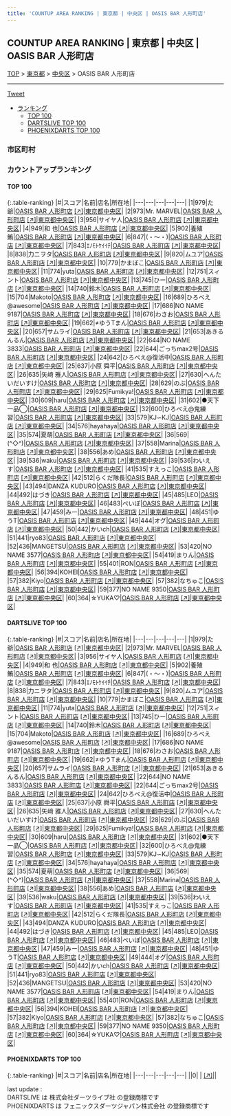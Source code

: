 ```yaml
---
title: 'COUNTUP AREA RANKING | 東京都 | 中央区 | OASIS BAR 人形町店'
---
```

## COUNTUP AREA RANKING | 東京都 | 中央区 | OASIS BAR 人形町店

[TOP](/darts/rank/) > [東京都](/darts/rank/東京都/) > [中央区](/darts/rank/東京都/中央区/) > OASIS BAR 人形町店

___

<a href="https://twitter.com/share?ref_src=twsrc%5Etfw" data-text="COUNTUP AREA RANKING | 東京都中央区OASIS BAR 人形町店" class="twitter-share-button" data-hashtags="DARTSLIVE,PHOENIXDARTS,darts,ダーツ" data-show-count="false">Tweet</a>

* [ランキング](#カウントアップランキング)
    * [TOP 100](#top-100)
    * [DARTSLIVE TOP 100](#dartslive-top-100)
    * [PHOENIXDARTS TOP 100](#phoenixdarts-top-100)

### 市区町村

<ul>

</ul>

### カウントアップランキング

#### TOP 100



{:.table-ranking}
|#|スコア|名前|店名|所在地|
|---|---|---|---|---|
|1|979|<span class="rank-name-dl">た爺</span>|<a href="/darts/rank/shops/3a8c6d5dd406355e0d9b047a20a7ba1e.html">OASIS BAR 人形町店</a> <a href="https://search.dartslive.com/jp/shop/3a8c6d5dd406355e0d9b047a20a7ba1e">[↗]</a>|<a href="/darts/rank/東京都/中央区">東京都中央区</a>|
|2|973|<span class="rank-name-dl">Mr. MARVEL</span>|<a href="/darts/rank/shops/3a8c6d5dd406355e0d9b047a20a7ba1e.html">OASIS BAR 人形町店</a> <a href="https://search.dartslive.com/jp/shop/3a8c6d5dd406355e0d9b047a20a7ba1e">[↗]</a>|<a href="/darts/rank/東京都/中央区">東京都中央区</a>|
|3|956|<span class="rank-name-dl">サイヤ人</span>|<a href="/darts/rank/shops/3a8c6d5dd406355e0d9b047a20a7ba1e.html">OASIS BAR 人形町店</a> <a href="https://search.dartslive.com/jp/shop/3a8c6d5dd406355e0d9b047a20a7ba1e">[↗]</a>|<a href="/darts/rank/東京都/中央区">東京都中央区</a>|
|4|949|<span class="rank-name-dl">和 也</span>|<a href="/darts/rank/shops/3a8c6d5dd406355e0d9b047a20a7ba1e.html">OASIS BAR 人形町店</a> <a href="https://search.dartslive.com/jp/shop/3a8c6d5dd406355e0d9b047a20a7ba1e">[↗]</a>|<a href="/darts/rank/東京都/中央区">東京都中央区</a>|
|5|902|<span class="rank-name-dl">養殖鮪</span>|<a href="/darts/rank/shops/3a8c6d5dd406355e0d9b047a20a7ba1e.html">OASIS BAR 人形町店</a> <a href="https://search.dartslive.com/jp/shop/3a8c6d5dd406355e0d9b047a20a7ba1e">[↗]</a>|<a href="/darts/rank/東京都/中央区">東京都中央区</a>|
|6|847|<span class="rank-name-dl">(・〜・)</span>|<a href="/darts/rank/shops/3a8c6d5dd406355e0d9b047a20a7ba1e.html">OASIS BAR 人形町店</a> <a href="https://search.dartslive.com/jp/shop/3a8c6d5dd406355e0d9b047a20a7ba1e">[↗]</a>|<a href="/darts/rank/東京都/中央区">東京都中央区</a>|
|7|843|<span class="rank-name-dl">ｴﾉﾓﾄｹｲｲﾁ</span>|<a href="/darts/rank/shops/3a8c6d5dd406355e0d9b047a20a7ba1e.html">OASIS BAR 人形町店</a> <a href="https://search.dartslive.com/jp/shop/3a8c6d5dd406355e0d9b047a20a7ba1e">[↗]</a>|<a href="/darts/rank/東京都/中央区">東京都中央区</a>|
|8|838|<span class="rank-name-dl">力ニヲタ</span>|<a href="/darts/rank/shops/3a8c6d5dd406355e0d9b047a20a7ba1e.html">OASIS BAR 人形町店</a> <a href="https://search.dartslive.com/jp/shop/3a8c6d5dd406355e0d9b047a20a7ba1e">[↗]</a>|<a href="/darts/rank/東京都/中央区">東京都中央区</a>|
|9|820|<span class="rank-name-dl">ムユア</span>|<a href="/darts/rank/shops/3a8c6d5dd406355e0d9b047a20a7ba1e.html">OASIS BAR 人形町店</a> <a href="https://search.dartslive.com/jp/shop/3a8c6d5dd406355e0d9b047a20a7ba1e">[↗]</a>|<a href="/darts/rank/東京都/中央区">東京都中央区</a>|
|10|779|<span class="rank-name-dl">かまぼこ</span>|<a href="/darts/rank/shops/3a8c6d5dd406355e0d9b047a20a7ba1e.html">OASIS BAR 人形町店</a> <a href="https://search.dartslive.com/jp/shop/3a8c6d5dd406355e0d9b047a20a7ba1e">[↗]</a>|<a href="/darts/rank/東京都/中央区">東京都中央区</a>|
|11|774|<span class="rank-name-dl">yuta</span>|<a href="/darts/rank/shops/3a8c6d5dd406355e0d9b047a20a7ba1e.html">OASIS BAR 人形町店</a> <a href="https://search.dartslive.com/jp/shop/3a8c6d5dd406355e0d9b047a20a7ba1e">[↗]</a>|<a href="/darts/rank/東京都/中央区">東京都中央区</a>|
|12|751|<span class="rank-name-dl">スィント</span>|<a href="/darts/rank/shops/3a8c6d5dd406355e0d9b047a20a7ba1e.html">OASIS BAR 人形町店</a> <a href="https://search.dartslive.com/jp/shop/3a8c6d5dd406355e0d9b047a20a7ba1e">[↗]</a>|<a href="/darts/rank/東京都/中央区">東京都中央区</a>|
|13|745|<span class="rank-name-dl">ひー</span>|<a href="/darts/rank/shops/3a8c6d5dd406355e0d9b047a20a7ba1e.html">OASIS BAR 人形町店</a> <a href="https://search.dartslive.com/jp/shop/3a8c6d5dd406355e0d9b047a20a7ba1e">[↗]</a>|<a href="/darts/rank/東京都/中央区">東京都中央区</a>|
|14|740|<span class="rank-name-dl">鈴木</span>|<a href="/darts/rank/shops/3a8c6d5dd406355e0d9b047a20a7ba1e.html">OASIS BAR 人形町店</a> <a href="https://search.dartslive.com/jp/shop/3a8c6d5dd406355e0d9b047a20a7ba1e">[↗]</a>|<a href="/darts/rank/東京都/中央区">東京都中央区</a>|
|15|704|<span class="rank-name-dl">Makoto</span>|<a href="/darts/rank/shops/3a8c6d5dd406355e0d9b047a20a7ba1e.html">OASIS BAR 人形町店</a> <a href="https://search.dartslive.com/jp/shop/3a8c6d5dd406355e0d9b047a20a7ba1e">[↗]</a>|<a href="/darts/rank/東京都/中央区">東京都中央区</a>|
|16|689|<span class="rank-name-dl">ひろべえ@awesome</span>|<a href="/darts/rank/shops/3a8c6d5dd406355e0d9b047a20a7ba1e.html">OASIS BAR 人形町店</a> <a href="https://search.dartslive.com/jp/shop/3a8c6d5dd406355e0d9b047a20a7ba1e">[↗]</a>|<a href="/darts/rank/東京都/中央区">東京都中央区</a>|
|17|686|<span class="rank-name-dl">NO NAME 9187</span>|<a href="/darts/rank/shops/3a8c6d5dd406355e0d9b047a20a7ba1e.html">OASIS BAR 人形町店</a> <a href="https://search.dartslive.com/jp/shop/3a8c6d5dd406355e0d9b047a20a7ba1e">[↗]</a>|<a href="/darts/rank/東京都/中央区">東京都中央区</a>|
|18|676|<span class="rank-name-dl">わさお</span>|<a href="/darts/rank/shops/3a8c6d5dd406355e0d9b047a20a7ba1e.html">OASIS BAR 人形町店</a> <a href="https://search.dartslive.com/jp/shop/3a8c6d5dd406355e0d9b047a20a7ba1e">[↗]</a>|<a href="/darts/rank/東京都/中央区">東京都中央区</a>|
|19|662|<span class="rank-name-dl">≠ゆうTまん</span>|<a href="/darts/rank/shops/3a8c6d5dd406355e0d9b047a20a7ba1e.html">OASIS BAR 人形町店</a> <a href="https://search.dartslive.com/jp/shop/3a8c6d5dd406355e0d9b047a20a7ba1e">[↗]</a>|<a href="/darts/rank/東京都/中央区">東京都中央区</a>|
|20|657|<span class="rank-name-dl">サムライ</span>|<a href="/darts/rank/shops/3a8c6d5dd406355e0d9b047a20a7ba1e.html">OASIS BAR 人形町店</a> <a href="https://search.dartslive.com/jp/shop/3a8c6d5dd406355e0d9b047a20a7ba1e">[↗]</a>|<a href="/darts/rank/東京都/中央区">東京都中央区</a>|
|21|653|<span class="rank-name-dl">あきるんるん</span>|<a href="/darts/rank/shops/3a8c6d5dd406355e0d9b047a20a7ba1e.html">OASIS BAR 人形町店</a> <a href="https://search.dartslive.com/jp/shop/3a8c6d5dd406355e0d9b047a20a7ba1e">[↗]</a>|<a href="/darts/rank/東京都/中央区">東京都中央区</a>|
|22|644|<span class="rank-name-dl">NO NAME 3833</span>|<a href="/darts/rank/shops/3a8c6d5dd406355e0d9b047a20a7ba1e.html">OASIS BAR 人形町店</a> <a href="https://search.dartslive.com/jp/shop/3a8c6d5dd406355e0d9b047a20a7ba1e">[↗]</a>|<a href="/darts/rank/東京都/中央区">東京都中央区</a>|
|22|644|<span class="rank-name-dl">ごっちmax2号</span>|<a href="/darts/rank/shops/3a8c6d5dd406355e0d9b047a20a7ba1e.html">OASIS BAR 人形町店</a> <a href="https://search.dartslive.com/jp/shop/3a8c6d5dd406355e0d9b047a20a7ba1e">[↗]</a>|<a href="/darts/rank/東京都/中央区">東京都中央区</a>|
|24|642|<span class="rank-name-dl">ひろべえ@復活中</span>|<a href="/darts/rank/shops/3a8c6d5dd406355e0d9b047a20a7ba1e.html">OASIS BAR 人形町店</a> <a href="https://search.dartslive.com/jp/shop/3a8c6d5dd406355e0d9b047a20a7ba1e">[↗]</a>|<a href="/darts/rank/東京都/中央区">東京都中央区</a>|
|25|637|<span class="rank-name-dl">小原 舜平</span>|<a href="/darts/rank/shops/3a8c6d5dd406355e0d9b047a20a7ba1e.html">OASIS BAR 人形町店</a> <a href="https://search.dartslive.com/jp/shop/3a8c6d5dd406355e0d9b047a20a7ba1e">[↗]</a>|<a href="/darts/rank/東京都/中央区">東京都中央区</a>|
|26|635|<span class="rank-name-dl">矢﨑 雅人</span>|<a href="/darts/rank/shops/3a8c6d5dd406355e0d9b047a20a7ba1e.html">OASIS BAR 人形町店</a> <a href="https://search.dartslive.com/jp/shop/3a8c6d5dd406355e0d9b047a20a7ba1e">[↗]</a>|<a href="/darts/rank/東京都/中央区">東京都中央区</a>|
|27|630|<span class="rank-name-dl">へんたいだいすけ</span>|<a href="/darts/rank/shops/3a8c6d5dd406355e0d9b047a20a7ba1e.html">OASIS BAR 人形町店</a> <a href="https://search.dartslive.com/jp/shop/3a8c6d5dd406355e0d9b047a20a7ba1e">[↗]</a>|<a href="/darts/rank/東京都/中央区">東京都中央区</a>|
|28|629|<span class="rank-name-dl">のぶ</span>|<a href="/darts/rank/shops/3a8c6d5dd406355e0d9b047a20a7ba1e.html">OASIS BAR 人形町店</a> <a href="https://search.dartslive.com/jp/shop/3a8c6d5dd406355e0d9b047a20a7ba1e">[↗]</a>|<a href="/darts/rank/東京都/中央区">東京都中央区</a>|
|29|625|<span class="rank-name-dl">Fumikya!</span>|<a href="/darts/rank/shops/3a8c6d5dd406355e0d9b047a20a7ba1e.html">OASIS BAR 人形町店</a> <a href="https://search.dartslive.com/jp/shop/3a8c6d5dd406355e0d9b047a20a7ba1e">[↗]</a>|<a href="/darts/rank/東京都/中央区">東京都中央区</a>|
|30|609|<span class="rank-name-dl">haru</span>|<a href="/darts/rank/shops/3a8c6d5dd406355e0d9b047a20a7ba1e.html">OASIS BAR 人形町店</a> <a href="https://search.dartslive.com/jp/shop/3a8c6d5dd406355e0d9b047a20a7ba1e">[↗]</a>|<a href="/darts/rank/東京都/中央区">東京都中央区</a>|
|31|602|<span class="rank-name-dl">●天下一品◯</span>|<a href="/darts/rank/shops/3a8c6d5dd406355e0d9b047a20a7ba1e.html">OASIS BAR 人形町店</a> <a href="https://search.dartslive.com/jp/shop/3a8c6d5dd406355e0d9b047a20a7ba1e">[↗]</a>|<a href="/darts/rank/東京都/中央区">東京都中央区</a>|
|32|600|<span class="rank-name-dl">ひろべえ@鬼練習</span>|<a href="/darts/rank/shops/3a8c6d5dd406355e0d9b047a20a7ba1e.html">OASIS BAR 人形町店</a> <a href="https://search.dartslive.com/jp/shop/3a8c6d5dd406355e0d9b047a20a7ba1e">[↗]</a>|<a href="/darts/rank/東京都/中央区">東京都中央区</a>|
|33|579|<span class="rank-name-dl">KJ∽KJ</span>|<a href="/darts/rank/shops/3a8c6d5dd406355e0d9b047a20a7ba1e.html">OASIS BAR 人形町店</a> <a href="https://search.dartslive.com/jp/shop/3a8c6d5dd406355e0d9b047a20a7ba1e">[↗]</a>|<a href="/darts/rank/東京都/中央区">東京都中央区</a>|
|34|576|<span class="rank-name-dl">hayahaya</span>|<a href="/darts/rank/shops/3a8c6d5dd406355e0d9b047a20a7ba1e.html">OASIS BAR 人形町店</a> <a href="https://search.dartslive.com/jp/shop/3a8c6d5dd406355e0d9b047a20a7ba1e">[↗]</a>|<a href="/darts/rank/東京都/中央区">東京都中央区</a>|
|35|574|<span class="rank-name-dl">夏萌</span>|<a href="/darts/rank/shops/3a8c6d5dd406355e0d9b047a20a7ba1e.html">OASIS BAR 人形町店</a> <a href="https://search.dartslive.com/jp/shop/3a8c6d5dd406355e0d9b047a20a7ba1e">[↗]</a>|<a href="/darts/rank/東京都/中央区">東京都中央区</a>|
|36|569|<span class="rank-name-dl">(^◇^)</span>|<a href="/darts/rank/shops/3a8c6d5dd406355e0d9b047a20a7ba1e.html">OASIS BAR 人形町店</a> <a href="https://search.dartslive.com/jp/shop/3a8c6d5dd406355e0d9b047a20a7ba1e">[↗]</a>|<a href="/darts/rank/東京都/中央区">東京都中央区</a>|
|37|558|<span class="rank-name-dl">Marina</span>|<a href="/darts/rank/shops/3a8c6d5dd406355e0d9b047a20a7ba1e.html">OASIS BAR 人形町店</a> <a href="https://search.dartslive.com/jp/shop/3a8c6d5dd406355e0d9b047a20a7ba1e">[↗]</a>|<a href="/darts/rank/東京都/中央区">東京都中央区</a>|
|38|556|<span class="rank-name-dl">あめ</span>|<a href="/darts/rank/shops/3a8c6d5dd406355e0d9b047a20a7ba1e.html">OASIS BAR 人形町店</a> <a href="https://search.dartslive.com/jp/shop/3a8c6d5dd406355e0d9b047a20a7ba1e">[↗]</a>|<a href="/darts/rank/東京都/中央区">東京都中央区</a>|
|39|536|<span class="rank-name-dl">waku</span>|<a href="/darts/rank/shops/3a8c6d5dd406355e0d9b047a20a7ba1e.html">OASIS BAR 人形町店</a> <a href="https://search.dartslive.com/jp/shop/3a8c6d5dd406355e0d9b047a20a7ba1e">[↗]</a>|<a href="/darts/rank/東京都/中央区">東京都中央区</a>|
|39|536|<span class="rank-name-dl">わいえす</span>|<a href="/darts/rank/shops/3a8c6d5dd406355e0d9b047a20a7ba1e.html">OASIS BAR 人形町店</a> <a href="https://search.dartslive.com/jp/shop/3a8c6d5dd406355e0d9b047a20a7ba1e">[↗]</a>|<a href="/darts/rank/東京都/中央区">東京都中央区</a>|
|41|535|<span class="rank-name-dl">すえっこ</span>|<a href="/darts/rank/shops/3a8c6d5dd406355e0d9b047a20a7ba1e.html">OASIS BAR 人形町店</a> <a href="https://search.dartslive.com/jp/shop/3a8c6d5dd406355e0d9b047a20a7ba1e">[↗]</a>|<a href="/darts/rank/東京都/中央区">東京都中央区</a>|
|42|512|<span class="rank-name-dl">らくだ隊長</span>|<a href="/darts/rank/shops/3a8c6d5dd406355e0d9b047a20a7ba1e.html">OASIS BAR 人形町店</a> <a href="https://search.dartslive.com/jp/shop/3a8c6d5dd406355e0d9b047a20a7ba1e">[↗]</a>|<a href="/darts/rank/東京都/中央区">東京都中央区</a>|
|43|494|<span class="rank-name-dl">DANZA KUDURO</span>|<a href="/darts/rank/shops/3a8c6d5dd406355e0d9b047a20a7ba1e.html">OASIS BAR 人形町店</a> <a href="https://search.dartslive.com/jp/shop/3a8c6d5dd406355e0d9b047a20a7ba1e">[↗]</a>|<a href="/darts/rank/東京都/中央区">東京都中央区</a>|
|44|492|<span class="rank-name-dl">はづき</span>|<a href="/darts/rank/shops/3a8c6d5dd406355e0d9b047a20a7ba1e.html">OASIS BAR 人形町店</a> <a href="https://search.dartslive.com/jp/shop/3a8c6d5dd406355e0d9b047a20a7ba1e">[↗]</a>|<a href="/darts/rank/東京都/中央区">東京都中央区</a>|
|45|485|<span class="rank-name-dl">LEO</span>|<a href="/darts/rank/shops/3a8c6d5dd406355e0d9b047a20a7ba1e.html">OASIS BAR 人形町店</a> <a href="https://search.dartslive.com/jp/shop/3a8c6d5dd406355e0d9b047a20a7ba1e">[↗]</a>|<a href="/darts/rank/東京都/中央区">東京都中央区</a>|
|46|483|<span class="rank-name-dl">ペいぽ</span>|<a href="/darts/rank/shops/3a8c6d5dd406355e0d9b047a20a7ba1e.html">OASIS BAR 人形町店</a> <a href="https://search.dartslive.com/jp/shop/3a8c6d5dd406355e0d9b047a20a7ba1e">[↗]</a>|<a href="/darts/rank/東京都/中央区">東京都中央区</a>|
|47|459|<span class="rank-name-dl">みー</span>|<a href="/darts/rank/shops/3a8c6d5dd406355e0d9b047a20a7ba1e.html">OASIS BAR 人形町店</a> <a href="https://search.dartslive.com/jp/shop/3a8c6d5dd406355e0d9b047a20a7ba1e">[↗]</a>|<a href="/darts/rank/東京都/中央区">東京都中央区</a>|
|48|451|<span class="rank-name-dl">ゆうT</span>|<a href="/darts/rank/shops/3a8c6d5dd406355e0d9b047a20a7ba1e.html">OASIS BAR 人形町店</a> <a href="https://search.dartslive.com/jp/shop/3a8c6d5dd406355e0d9b047a20a7ba1e">[↗]</a>|<a href="/darts/rank/東京都/中央区">東京都中央区</a>|
|49|444|<span class="rank-name-dl">オグ</span>|<a href="/darts/rank/shops/3a8c6d5dd406355e0d9b047a20a7ba1e.html">OASIS BAR 人形町店</a> <a href="https://search.dartslive.com/jp/shop/3a8c6d5dd406355e0d9b047a20a7ba1e">[↗]</a>|<a href="/darts/rank/東京都/中央区">東京都中央区</a>|
|50|442|<span class="rank-name-dl">かいch</span>|<a href="/darts/rank/shops/3a8c6d5dd406355e0d9b047a20a7ba1e.html">OASIS BAR 人形町店</a> <a href="https://search.dartslive.com/jp/shop/3a8c6d5dd406355e0d9b047a20a7ba1e">[↗]</a>|<a href="/darts/rank/東京都/中央区">東京都中央区</a>|
|51|441|<span class="rank-name-dl">ryo83</span>|<a href="/darts/rank/shops/3a8c6d5dd406355e0d9b047a20a7ba1e.html">OASIS BAR 人形町店</a> <a href="https://search.dartslive.com/jp/shop/3a8c6d5dd406355e0d9b047a20a7ba1e">[↗]</a>|<a href="/darts/rank/東京都/中央区">東京都中央区</a>|
|52|436|<span class="rank-name-dl">MANGETSU</span>|<a href="/darts/rank/shops/3a8c6d5dd406355e0d9b047a20a7ba1e.html">OASIS BAR 人形町店</a> <a href="https://search.dartslive.com/jp/shop/3a8c6d5dd406355e0d9b047a20a7ba1e">[↗]</a>|<a href="/darts/rank/東京都/中央区">東京都中央区</a>|
|53|420|<span class="rank-name-dl">NO NAME 3577</span>|<a href="/darts/rank/shops/3a8c6d5dd406355e0d9b047a20a7ba1e.html">OASIS BAR 人形町店</a> <a href="https://search.dartslive.com/jp/shop/3a8c6d5dd406355e0d9b047a20a7ba1e">[↗]</a>|<a href="/darts/rank/東京都/中央区">東京都中央区</a>|
|54|419|<span class="rank-name-dl">まりん</span>|<a href="/darts/rank/shops/3a8c6d5dd406355e0d9b047a20a7ba1e.html">OASIS BAR 人形町店</a> <a href="https://search.dartslive.com/jp/shop/3a8c6d5dd406355e0d9b047a20a7ba1e">[↗]</a>|<a href="/darts/rank/東京都/中央区">東京都中央区</a>|
|55|401|<span class="rank-name-dl">RON</span>|<a href="/darts/rank/shops/3a8c6d5dd406355e0d9b047a20a7ba1e.html">OASIS BAR 人形町店</a> <a href="https://search.dartslive.com/jp/shop/3a8c6d5dd406355e0d9b047a20a7ba1e">[↗]</a>|<a href="/darts/rank/東京都/中央区">東京都中央区</a>|
|56|394|<span class="rank-name-dl">KOHEI</span>|<a href="/darts/rank/shops/3a8c6d5dd406355e0d9b047a20a7ba1e.html">OASIS BAR 人形町店</a> <a href="https://search.dartslive.com/jp/shop/3a8c6d5dd406355e0d9b047a20a7ba1e">[↗]</a>|<a href="/darts/rank/東京都/中央区">東京都中央区</a>|
|57|382|<span class="rank-name-dl">Kiyo</span>|<a href="/darts/rank/shops/3a8c6d5dd406355e0d9b047a20a7ba1e.html">OASIS BAR 人形町店</a> <a href="https://search.dartslive.com/jp/shop/3a8c6d5dd406355e0d9b047a20a7ba1e">[↗]</a>|<a href="/darts/rank/東京都/中央区">東京都中央区</a>|
|57|382|<span class="rank-name-dl">なちゅこ</span>|<a href="/darts/rank/shops/3a8c6d5dd406355e0d9b047a20a7ba1e.html">OASIS BAR 人形町店</a> <a href="https://search.dartslive.com/jp/shop/3a8c6d5dd406355e0d9b047a20a7ba1e">[↗]</a>|<a href="/darts/rank/東京都/中央区">東京都中央区</a>|
|59|377|<span class="rank-name-dl">NO NAME 9350</span>|<a href="/darts/rank/shops/3a8c6d5dd406355e0d9b047a20a7ba1e.html">OASIS BAR 人形町店</a> <a href="https://search.dartslive.com/jp/shop/3a8c6d5dd406355e0d9b047a20a7ba1e">[↗]</a>|<a href="/darts/rank/東京都/中央区">東京都中央区</a>|
|60|364|<span class="rank-name-dl">☆YUKA♡</span>|<a href="/darts/rank/shops/3a8c6d5dd406355e0d9b047a20a7ba1e.html">OASIS BAR 人形町店</a> <a href="https://search.dartslive.com/jp/shop/3a8c6d5dd406355e0d9b047a20a7ba1e">[↗]</a>|<a href="/darts/rank/東京都/中央区">東京都中央区</a>|


#### DARTSLIVE TOP 100



{:.table-ranking}
|#|スコア|名前|店名|所在地|
|---|---|---|---|---|
|1|979|<span class="rank-name-dl">た爺</span>|<a href="/darts/rank/shops/3a8c6d5dd406355e0d9b047a20a7ba1e.html">OASIS BAR 人形町店</a> <a href="https://search.dartslive.com/jp/shop/3a8c6d5dd406355e0d9b047a20a7ba1e">[↗]</a>|<a href="/darts/rank/東京都/中央区">東京都中央区</a>|
|2|973|<span class="rank-name-dl">Mr. MARVEL</span>|<a href="/darts/rank/shops/3a8c6d5dd406355e0d9b047a20a7ba1e.html">OASIS BAR 人形町店</a> <a href="https://search.dartslive.com/jp/shop/3a8c6d5dd406355e0d9b047a20a7ba1e">[↗]</a>|<a href="/darts/rank/東京都/中央区">東京都中央区</a>|
|3|956|<span class="rank-name-dl">サイヤ人</span>|<a href="/darts/rank/shops/3a8c6d5dd406355e0d9b047a20a7ba1e.html">OASIS BAR 人形町店</a> <a href="https://search.dartslive.com/jp/shop/3a8c6d5dd406355e0d9b047a20a7ba1e">[↗]</a>|<a href="/darts/rank/東京都/中央区">東京都中央区</a>|
|4|949|<span class="rank-name-dl">和 也</span>|<a href="/darts/rank/shops/3a8c6d5dd406355e0d9b047a20a7ba1e.html">OASIS BAR 人形町店</a> <a href="https://search.dartslive.com/jp/shop/3a8c6d5dd406355e0d9b047a20a7ba1e">[↗]</a>|<a href="/darts/rank/東京都/中央区">東京都中央区</a>|
|5|902|<span class="rank-name-dl">養殖鮪</span>|<a href="/darts/rank/shops/3a8c6d5dd406355e0d9b047a20a7ba1e.html">OASIS BAR 人形町店</a> <a href="https://search.dartslive.com/jp/shop/3a8c6d5dd406355e0d9b047a20a7ba1e">[↗]</a>|<a href="/darts/rank/東京都/中央区">東京都中央区</a>|
|6|847|<span class="rank-name-dl">(・〜・)</span>|<a href="/darts/rank/shops/3a8c6d5dd406355e0d9b047a20a7ba1e.html">OASIS BAR 人形町店</a> <a href="https://search.dartslive.com/jp/shop/3a8c6d5dd406355e0d9b047a20a7ba1e">[↗]</a>|<a href="/darts/rank/東京都/中央区">東京都中央区</a>|
|7|843|<span class="rank-name-dl">ｴﾉﾓﾄｹｲｲﾁ</span>|<a href="/darts/rank/shops/3a8c6d5dd406355e0d9b047a20a7ba1e.html">OASIS BAR 人形町店</a> <a href="https://search.dartslive.com/jp/shop/3a8c6d5dd406355e0d9b047a20a7ba1e">[↗]</a>|<a href="/darts/rank/東京都/中央区">東京都中央区</a>|
|8|838|<span class="rank-name-dl">力ニヲタ</span>|<a href="/darts/rank/shops/3a8c6d5dd406355e0d9b047a20a7ba1e.html">OASIS BAR 人形町店</a> <a href="https://search.dartslive.com/jp/shop/3a8c6d5dd406355e0d9b047a20a7ba1e">[↗]</a>|<a href="/darts/rank/東京都/中央区">東京都中央区</a>|
|9|820|<span class="rank-name-dl">ムユア</span>|<a href="/darts/rank/shops/3a8c6d5dd406355e0d9b047a20a7ba1e.html">OASIS BAR 人形町店</a> <a href="https://search.dartslive.com/jp/shop/3a8c6d5dd406355e0d9b047a20a7ba1e">[↗]</a>|<a href="/darts/rank/東京都/中央区">東京都中央区</a>|
|10|779|<span class="rank-name-dl">かまぼこ</span>|<a href="/darts/rank/shops/3a8c6d5dd406355e0d9b047a20a7ba1e.html">OASIS BAR 人形町店</a> <a href="https://search.dartslive.com/jp/shop/3a8c6d5dd406355e0d9b047a20a7ba1e">[↗]</a>|<a href="/darts/rank/東京都/中央区">東京都中央区</a>|
|11|774|<span class="rank-name-dl">yuta</span>|<a href="/darts/rank/shops/3a8c6d5dd406355e0d9b047a20a7ba1e.html">OASIS BAR 人形町店</a> <a href="https://search.dartslive.com/jp/shop/3a8c6d5dd406355e0d9b047a20a7ba1e">[↗]</a>|<a href="/darts/rank/東京都/中央区">東京都中央区</a>|
|12|751|<span class="rank-name-dl">スィント</span>|<a href="/darts/rank/shops/3a8c6d5dd406355e0d9b047a20a7ba1e.html">OASIS BAR 人形町店</a> <a href="https://search.dartslive.com/jp/shop/3a8c6d5dd406355e0d9b047a20a7ba1e">[↗]</a>|<a href="/darts/rank/東京都/中央区">東京都中央区</a>|
|13|745|<span class="rank-name-dl">ひー</span>|<a href="/darts/rank/shops/3a8c6d5dd406355e0d9b047a20a7ba1e.html">OASIS BAR 人形町店</a> <a href="https://search.dartslive.com/jp/shop/3a8c6d5dd406355e0d9b047a20a7ba1e">[↗]</a>|<a href="/darts/rank/東京都/中央区">東京都中央区</a>|
|14|740|<span class="rank-name-dl">鈴木</span>|<a href="/darts/rank/shops/3a8c6d5dd406355e0d9b047a20a7ba1e.html">OASIS BAR 人形町店</a> <a href="https://search.dartslive.com/jp/shop/3a8c6d5dd406355e0d9b047a20a7ba1e">[↗]</a>|<a href="/darts/rank/東京都/中央区">東京都中央区</a>|
|15|704|<span class="rank-name-dl">Makoto</span>|<a href="/darts/rank/shops/3a8c6d5dd406355e0d9b047a20a7ba1e.html">OASIS BAR 人形町店</a> <a href="https://search.dartslive.com/jp/shop/3a8c6d5dd406355e0d9b047a20a7ba1e">[↗]</a>|<a href="/darts/rank/東京都/中央区">東京都中央区</a>|
|16|689|<span class="rank-name-dl">ひろべえ@awesome</span>|<a href="/darts/rank/shops/3a8c6d5dd406355e0d9b047a20a7ba1e.html">OASIS BAR 人形町店</a> <a href="https://search.dartslive.com/jp/shop/3a8c6d5dd406355e0d9b047a20a7ba1e">[↗]</a>|<a href="/darts/rank/東京都/中央区">東京都中央区</a>|
|17|686|<span class="rank-name-dl">NO NAME 9187</span>|<a href="/darts/rank/shops/3a8c6d5dd406355e0d9b047a20a7ba1e.html">OASIS BAR 人形町店</a> <a href="https://search.dartslive.com/jp/shop/3a8c6d5dd406355e0d9b047a20a7ba1e">[↗]</a>|<a href="/darts/rank/東京都/中央区">東京都中央区</a>|
|18|676|<span class="rank-name-dl">わさお</span>|<a href="/darts/rank/shops/3a8c6d5dd406355e0d9b047a20a7ba1e.html">OASIS BAR 人形町店</a> <a href="https://search.dartslive.com/jp/shop/3a8c6d5dd406355e0d9b047a20a7ba1e">[↗]</a>|<a href="/darts/rank/東京都/中央区">東京都中央区</a>|
|19|662|<span class="rank-name-dl">≠ゆうTまん</span>|<a href="/darts/rank/shops/3a8c6d5dd406355e0d9b047a20a7ba1e.html">OASIS BAR 人形町店</a> <a href="https://search.dartslive.com/jp/shop/3a8c6d5dd406355e0d9b047a20a7ba1e">[↗]</a>|<a href="/darts/rank/東京都/中央区">東京都中央区</a>|
|20|657|<span class="rank-name-dl">サムライ</span>|<a href="/darts/rank/shops/3a8c6d5dd406355e0d9b047a20a7ba1e.html">OASIS BAR 人形町店</a> <a href="https://search.dartslive.com/jp/shop/3a8c6d5dd406355e0d9b047a20a7ba1e">[↗]</a>|<a href="/darts/rank/東京都/中央区">東京都中央区</a>|
|21|653|<span class="rank-name-dl">あきるんるん</span>|<a href="/darts/rank/shops/3a8c6d5dd406355e0d9b047a20a7ba1e.html">OASIS BAR 人形町店</a> <a href="https://search.dartslive.com/jp/shop/3a8c6d5dd406355e0d9b047a20a7ba1e">[↗]</a>|<a href="/darts/rank/東京都/中央区">東京都中央区</a>|
|22|644|<span class="rank-name-dl">NO NAME 3833</span>|<a href="/darts/rank/shops/3a8c6d5dd406355e0d9b047a20a7ba1e.html">OASIS BAR 人形町店</a> <a href="https://search.dartslive.com/jp/shop/3a8c6d5dd406355e0d9b047a20a7ba1e">[↗]</a>|<a href="/darts/rank/東京都/中央区">東京都中央区</a>|
|22|644|<span class="rank-name-dl">ごっちmax2号</span>|<a href="/darts/rank/shops/3a8c6d5dd406355e0d9b047a20a7ba1e.html">OASIS BAR 人形町店</a> <a href="https://search.dartslive.com/jp/shop/3a8c6d5dd406355e0d9b047a20a7ba1e">[↗]</a>|<a href="/darts/rank/東京都/中央区">東京都中央区</a>|
|24|642|<span class="rank-name-dl">ひろべえ@復活中</span>|<a href="/darts/rank/shops/3a8c6d5dd406355e0d9b047a20a7ba1e.html">OASIS BAR 人形町店</a> <a href="https://search.dartslive.com/jp/shop/3a8c6d5dd406355e0d9b047a20a7ba1e">[↗]</a>|<a href="/darts/rank/東京都/中央区">東京都中央区</a>|
|25|637|<span class="rank-name-dl">小原 舜平</span>|<a href="/darts/rank/shops/3a8c6d5dd406355e0d9b047a20a7ba1e.html">OASIS BAR 人形町店</a> <a href="https://search.dartslive.com/jp/shop/3a8c6d5dd406355e0d9b047a20a7ba1e">[↗]</a>|<a href="/darts/rank/東京都/中央区">東京都中央区</a>|
|26|635|<span class="rank-name-dl">矢﨑 雅人</span>|<a href="/darts/rank/shops/3a8c6d5dd406355e0d9b047a20a7ba1e.html">OASIS BAR 人形町店</a> <a href="https://search.dartslive.com/jp/shop/3a8c6d5dd406355e0d9b047a20a7ba1e">[↗]</a>|<a href="/darts/rank/東京都/中央区">東京都中央区</a>|
|27|630|<span class="rank-name-dl">へんたいだいすけ</span>|<a href="/darts/rank/shops/3a8c6d5dd406355e0d9b047a20a7ba1e.html">OASIS BAR 人形町店</a> <a href="https://search.dartslive.com/jp/shop/3a8c6d5dd406355e0d9b047a20a7ba1e">[↗]</a>|<a href="/darts/rank/東京都/中央区">東京都中央区</a>|
|28|629|<span class="rank-name-dl">のぶ</span>|<a href="/darts/rank/shops/3a8c6d5dd406355e0d9b047a20a7ba1e.html">OASIS BAR 人形町店</a> <a href="https://search.dartslive.com/jp/shop/3a8c6d5dd406355e0d9b047a20a7ba1e">[↗]</a>|<a href="/darts/rank/東京都/中央区">東京都中央区</a>|
|29|625|<span class="rank-name-dl">Fumikya!</span>|<a href="/darts/rank/shops/3a8c6d5dd406355e0d9b047a20a7ba1e.html">OASIS BAR 人形町店</a> <a href="https://search.dartslive.com/jp/shop/3a8c6d5dd406355e0d9b047a20a7ba1e">[↗]</a>|<a href="/darts/rank/東京都/中央区">東京都中央区</a>|
|30|609|<span class="rank-name-dl">haru</span>|<a href="/darts/rank/shops/3a8c6d5dd406355e0d9b047a20a7ba1e.html">OASIS BAR 人形町店</a> <a href="https://search.dartslive.com/jp/shop/3a8c6d5dd406355e0d9b047a20a7ba1e">[↗]</a>|<a href="/darts/rank/東京都/中央区">東京都中央区</a>|
|31|602|<span class="rank-name-dl">●天下一品◯</span>|<a href="/darts/rank/shops/3a8c6d5dd406355e0d9b047a20a7ba1e.html">OASIS BAR 人形町店</a> <a href="https://search.dartslive.com/jp/shop/3a8c6d5dd406355e0d9b047a20a7ba1e">[↗]</a>|<a href="/darts/rank/東京都/中央区">東京都中央区</a>|
|32|600|<span class="rank-name-dl">ひろべえ@鬼練習</span>|<a href="/darts/rank/shops/3a8c6d5dd406355e0d9b047a20a7ba1e.html">OASIS BAR 人形町店</a> <a href="https://search.dartslive.com/jp/shop/3a8c6d5dd406355e0d9b047a20a7ba1e">[↗]</a>|<a href="/darts/rank/東京都/中央区">東京都中央区</a>|
|33|579|<span class="rank-name-dl">KJ∽KJ</span>|<a href="/darts/rank/shops/3a8c6d5dd406355e0d9b047a20a7ba1e.html">OASIS BAR 人形町店</a> <a href="https://search.dartslive.com/jp/shop/3a8c6d5dd406355e0d9b047a20a7ba1e">[↗]</a>|<a href="/darts/rank/東京都/中央区">東京都中央区</a>|
|34|576|<span class="rank-name-dl">hayahaya</span>|<a href="/darts/rank/shops/3a8c6d5dd406355e0d9b047a20a7ba1e.html">OASIS BAR 人形町店</a> <a href="https://search.dartslive.com/jp/shop/3a8c6d5dd406355e0d9b047a20a7ba1e">[↗]</a>|<a href="/darts/rank/東京都/中央区">東京都中央区</a>|
|35|574|<span class="rank-name-dl">夏萌</span>|<a href="/darts/rank/shops/3a8c6d5dd406355e0d9b047a20a7ba1e.html">OASIS BAR 人形町店</a> <a href="https://search.dartslive.com/jp/shop/3a8c6d5dd406355e0d9b047a20a7ba1e">[↗]</a>|<a href="/darts/rank/東京都/中央区">東京都中央区</a>|
|36|569|<span class="rank-name-dl">(^◇^)</span>|<a href="/darts/rank/shops/3a8c6d5dd406355e0d9b047a20a7ba1e.html">OASIS BAR 人形町店</a> <a href="https://search.dartslive.com/jp/shop/3a8c6d5dd406355e0d9b047a20a7ba1e">[↗]</a>|<a href="/darts/rank/東京都/中央区">東京都中央区</a>|
|37|558|<span class="rank-name-dl">Marina</span>|<a href="/darts/rank/shops/3a8c6d5dd406355e0d9b047a20a7ba1e.html">OASIS BAR 人形町店</a> <a href="https://search.dartslive.com/jp/shop/3a8c6d5dd406355e0d9b047a20a7ba1e">[↗]</a>|<a href="/darts/rank/東京都/中央区">東京都中央区</a>|
|38|556|<span class="rank-name-dl">あめ</span>|<a href="/darts/rank/shops/3a8c6d5dd406355e0d9b047a20a7ba1e.html">OASIS BAR 人形町店</a> <a href="https://search.dartslive.com/jp/shop/3a8c6d5dd406355e0d9b047a20a7ba1e">[↗]</a>|<a href="/darts/rank/東京都/中央区">東京都中央区</a>|
|39|536|<span class="rank-name-dl">waku</span>|<a href="/darts/rank/shops/3a8c6d5dd406355e0d9b047a20a7ba1e.html">OASIS BAR 人形町店</a> <a href="https://search.dartslive.com/jp/shop/3a8c6d5dd406355e0d9b047a20a7ba1e">[↗]</a>|<a href="/darts/rank/東京都/中央区">東京都中央区</a>|
|39|536|<span class="rank-name-dl">わいえす</span>|<a href="/darts/rank/shops/3a8c6d5dd406355e0d9b047a20a7ba1e.html">OASIS BAR 人形町店</a> <a href="https://search.dartslive.com/jp/shop/3a8c6d5dd406355e0d9b047a20a7ba1e">[↗]</a>|<a href="/darts/rank/東京都/中央区">東京都中央区</a>|
|41|535|<span class="rank-name-dl">すえっこ</span>|<a href="/darts/rank/shops/3a8c6d5dd406355e0d9b047a20a7ba1e.html">OASIS BAR 人形町店</a> <a href="https://search.dartslive.com/jp/shop/3a8c6d5dd406355e0d9b047a20a7ba1e">[↗]</a>|<a href="/darts/rank/東京都/中央区">東京都中央区</a>|
|42|512|<span class="rank-name-dl">らくだ隊長</span>|<a href="/darts/rank/shops/3a8c6d5dd406355e0d9b047a20a7ba1e.html">OASIS BAR 人形町店</a> <a href="https://search.dartslive.com/jp/shop/3a8c6d5dd406355e0d9b047a20a7ba1e">[↗]</a>|<a href="/darts/rank/東京都/中央区">東京都中央区</a>|
|43|494|<span class="rank-name-dl">DANZA KUDURO</span>|<a href="/darts/rank/shops/3a8c6d5dd406355e0d9b047a20a7ba1e.html">OASIS BAR 人形町店</a> <a href="https://search.dartslive.com/jp/shop/3a8c6d5dd406355e0d9b047a20a7ba1e">[↗]</a>|<a href="/darts/rank/東京都/中央区">東京都中央区</a>|
|44|492|<span class="rank-name-dl">はづき</span>|<a href="/darts/rank/shops/3a8c6d5dd406355e0d9b047a20a7ba1e.html">OASIS BAR 人形町店</a> <a href="https://search.dartslive.com/jp/shop/3a8c6d5dd406355e0d9b047a20a7ba1e">[↗]</a>|<a href="/darts/rank/東京都/中央区">東京都中央区</a>|
|45|485|<span class="rank-name-dl">LEO</span>|<a href="/darts/rank/shops/3a8c6d5dd406355e0d9b047a20a7ba1e.html">OASIS BAR 人形町店</a> <a href="https://search.dartslive.com/jp/shop/3a8c6d5dd406355e0d9b047a20a7ba1e">[↗]</a>|<a href="/darts/rank/東京都/中央区">東京都中央区</a>|
|46|483|<span class="rank-name-dl">ペいぽ</span>|<a href="/darts/rank/shops/3a8c6d5dd406355e0d9b047a20a7ba1e.html">OASIS BAR 人形町店</a> <a href="https://search.dartslive.com/jp/shop/3a8c6d5dd406355e0d9b047a20a7ba1e">[↗]</a>|<a href="/darts/rank/東京都/中央区">東京都中央区</a>|
|47|459|<span class="rank-name-dl">みー</span>|<a href="/darts/rank/shops/3a8c6d5dd406355e0d9b047a20a7ba1e.html">OASIS BAR 人形町店</a> <a href="https://search.dartslive.com/jp/shop/3a8c6d5dd406355e0d9b047a20a7ba1e">[↗]</a>|<a href="/darts/rank/東京都/中央区">東京都中央区</a>|
|48|451|<span class="rank-name-dl">ゆうT</span>|<a href="/darts/rank/shops/3a8c6d5dd406355e0d9b047a20a7ba1e.html">OASIS BAR 人形町店</a> <a href="https://search.dartslive.com/jp/shop/3a8c6d5dd406355e0d9b047a20a7ba1e">[↗]</a>|<a href="/darts/rank/東京都/中央区">東京都中央区</a>|
|49|444|<span class="rank-name-dl">オグ</span>|<a href="/darts/rank/shops/3a8c6d5dd406355e0d9b047a20a7ba1e.html">OASIS BAR 人形町店</a> <a href="https://search.dartslive.com/jp/shop/3a8c6d5dd406355e0d9b047a20a7ba1e">[↗]</a>|<a href="/darts/rank/東京都/中央区">東京都中央区</a>|
|50|442|<span class="rank-name-dl">かいch</span>|<a href="/darts/rank/shops/3a8c6d5dd406355e0d9b047a20a7ba1e.html">OASIS BAR 人形町店</a> <a href="https://search.dartslive.com/jp/shop/3a8c6d5dd406355e0d9b047a20a7ba1e">[↗]</a>|<a href="/darts/rank/東京都/中央区">東京都中央区</a>|
|51|441|<span class="rank-name-dl">ryo83</span>|<a href="/darts/rank/shops/3a8c6d5dd406355e0d9b047a20a7ba1e.html">OASIS BAR 人形町店</a> <a href="https://search.dartslive.com/jp/shop/3a8c6d5dd406355e0d9b047a20a7ba1e">[↗]</a>|<a href="/darts/rank/東京都/中央区">東京都中央区</a>|
|52|436|<span class="rank-name-dl">MANGETSU</span>|<a href="/darts/rank/shops/3a8c6d5dd406355e0d9b047a20a7ba1e.html">OASIS BAR 人形町店</a> <a href="https://search.dartslive.com/jp/shop/3a8c6d5dd406355e0d9b047a20a7ba1e">[↗]</a>|<a href="/darts/rank/東京都/中央区">東京都中央区</a>|
|53|420|<span class="rank-name-dl">NO NAME 3577</span>|<a href="/darts/rank/shops/3a8c6d5dd406355e0d9b047a20a7ba1e.html">OASIS BAR 人形町店</a> <a href="https://search.dartslive.com/jp/shop/3a8c6d5dd406355e0d9b047a20a7ba1e">[↗]</a>|<a href="/darts/rank/東京都/中央区">東京都中央区</a>|
|54|419|<span class="rank-name-dl">まりん</span>|<a href="/darts/rank/shops/3a8c6d5dd406355e0d9b047a20a7ba1e.html">OASIS BAR 人形町店</a> <a href="https://search.dartslive.com/jp/shop/3a8c6d5dd406355e0d9b047a20a7ba1e">[↗]</a>|<a href="/darts/rank/東京都/中央区">東京都中央区</a>|
|55|401|<span class="rank-name-dl">RON</span>|<a href="/darts/rank/shops/3a8c6d5dd406355e0d9b047a20a7ba1e.html">OASIS BAR 人形町店</a> <a href="https://search.dartslive.com/jp/shop/3a8c6d5dd406355e0d9b047a20a7ba1e">[↗]</a>|<a href="/darts/rank/東京都/中央区">東京都中央区</a>|
|56|394|<span class="rank-name-dl">KOHEI</span>|<a href="/darts/rank/shops/3a8c6d5dd406355e0d9b047a20a7ba1e.html">OASIS BAR 人形町店</a> <a href="https://search.dartslive.com/jp/shop/3a8c6d5dd406355e0d9b047a20a7ba1e">[↗]</a>|<a href="/darts/rank/東京都/中央区">東京都中央区</a>|
|57|382|<span class="rank-name-dl">Kiyo</span>|<a href="/darts/rank/shops/3a8c6d5dd406355e0d9b047a20a7ba1e.html">OASIS BAR 人形町店</a> <a href="https://search.dartslive.com/jp/shop/3a8c6d5dd406355e0d9b047a20a7ba1e">[↗]</a>|<a href="/darts/rank/東京都/中央区">東京都中央区</a>|
|57|382|<span class="rank-name-dl">なちゅこ</span>|<a href="/darts/rank/shops/3a8c6d5dd406355e0d9b047a20a7ba1e.html">OASIS BAR 人形町店</a> <a href="https://search.dartslive.com/jp/shop/3a8c6d5dd406355e0d9b047a20a7ba1e">[↗]</a>|<a href="/darts/rank/東京都/中央区">東京都中央区</a>|
|59|377|<span class="rank-name-dl">NO NAME 9350</span>|<a href="/darts/rank/shops/3a8c6d5dd406355e0d9b047a20a7ba1e.html">OASIS BAR 人形町店</a> <a href="https://search.dartslive.com/jp/shop/3a8c6d5dd406355e0d9b047a20a7ba1e">[↗]</a>|<a href="/darts/rank/東京都/中央区">東京都中央区</a>|
|60|364|<span class="rank-name-dl">☆YUKA♡</span>|<a href="/darts/rank/shops/3a8c6d5dd406355e0d9b047a20a7ba1e.html">OASIS BAR 人形町店</a> <a href="https://search.dartslive.com/jp/shop/3a8c6d5dd406355e0d9b047a20a7ba1e">[↗]</a>|<a href="/darts/rank/東京都/中央区">東京都中央区</a>|


#### PHOENIXDARTS TOP 100



{:.table-ranking}
|#|スコア|名前|店名|所在地|
|---|---|---|---|---|
||0|<span class="rank-name-dl"> </span>|<a href="/darts/rank/shops/.html"></a> <a href="">[↗]</a>|<a href="/darts/rank//"></a>|


<div class="footer border-top border-gray-light mt-5 pt-3 text-right text-gray">
    last update : <span style="font-weight: italic" id="foot_last_modified"></span><br />
    DARTSLIVE は 株式会社ダーツライブ社 の登録商標です<br />
    PHOENIXDARTS は フェニックスダーツジャパン株式会社 の登録商標です<br />
</div>

<script src="https://cdnjs.cloudflare.com/ajax/libs/jquery.tablesorter/2.31.3/js/jquery.tablesorter.min.js" integrity="sha512-qzgd5cYSZcosqpzpn7zF2ZId8f/8CHmFKZ8j7mU4OUXTNRd5g+ZHBPsgKEwoqxCtdQvExE5LprwwPAgoicguNg==" crossorigin="anonymous" referrerpolicy="no-referrer"></script>
<link rel="stylesheet" href="https://cdnjs.cloudflare.com/ajax/libs/jquery.tablesorter/2.31.3/css/theme.default.min.css" integrity="sha512-wghhOJkjQX0Lh3NSWvNKeZ0ZpNn+SPVXX1Qyc9OCaogADktxrBiBdKGDoqVUOyhStvMBmJQ8ZdMHiR3wuEq8+w==" crossorigin="anonymous" referrerpolicy="no-referrer" />
<script>
$(function() {
    $(".table-ranking").tablesorter({sortList:[[0, 0]]});
    $("#foot_last_modified").text(formatDate(new Date(document.lastModified), 'yyyy-MM-dd HH:mm:ss'));
});
</script>

<script async src="https://platform.twitter.com/widgets.js" charset="utf-8"></script>